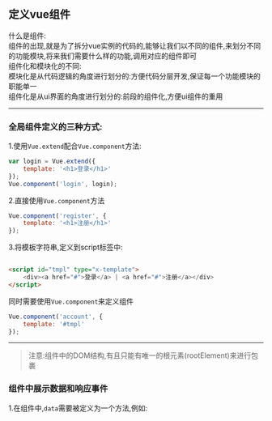 ## 定义vue组件

什么是组件:  
组件的出现,就是为了拆分vue实例的代码的,能够让我们以不同的组件,来划分不同的功能模块,将来我们需要什么样的功能,调用对应的组件即可  
组件化和模块化的不同:  
模块化是从代码逻辑的角度进行划分的:方便代码分层开发,保证每一个功能模块的职能单一  
组件化是从ui界面的角度进行划分的:前段的组件化,方便ui组件的重用  

---

### 全局组件定义的三种方式:

1.使用`Vue.extend`配合`Vue.component`方法:

```javascript
var login = Vue.extend({
    template: '<h1>登录</h1>'
});
Vue.component('login', login);
```

2.直接使用`Vue.component`方法

```javascript
Vue.component('register', {
    template: '<h1>注册</h1>'
});
```

3.将模板字符串,定义到script标签中:

```html

<script id="tmpl" type="x-template">
    <div><a href="#">登录</a> | <a href="#">注册</a></div>
</script>
```

同时需要使用`Vue.component`来定义组件

```javascript
Vue.component('account', {
    template: '#tmpl'
});
```

---

> 注意:组件中的DOM结构,有且只能有唯一的根元素(rootElement)来进行包裹

### 组件中展示数据和响应事件

1.在组件中,`data`需要被定义为一个方法,例如:


























